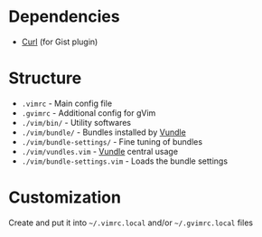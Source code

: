Dependencies
=========
- [Curl](http://curl.haxx.se/) (for Gist plugin)

Structure
=========
- `.vimrc` - Main config file
- `.gvimrc` - Additional config for gVim
- `./vim/bin/` - Utility softwares
- `./vim/bundle/` - Bundles installed by [Vundle](https://github.com/gmarik/vundle)
- `./vim/bundle-settings/` - Fine tuning of bundles
- `./vim/vundles.vim` - [Vundle](https://github.com/gmarik/vundle) central usage
- `./vim/bundle-settings.vim` - Loads the bundle settings

Customization
=========
Create and put it into `~/.vimrc.local` and/or `~/.gvimrc.local` files
